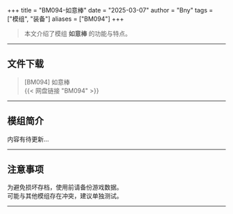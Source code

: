 +++
title = "BM094-如意棒"
date = "2025-03-07"
author = "Bny"
tags = ["模组", "装备"]
aliases = ["BM094"]
+++

> 本文介绍了模组 **如意棒** 的功能与特点。

---

## 文件下载

> [BM094] 如意棒  
{{< 网盘链接 "BM094" >}}  

---

## 模组简介

>  
内容有待更新...  

---

## 注意事项

>  
为避免损坏存档，使用前请备份游戏数据。  
可能与其他模组存在冲突，建议单独测试。  

---

